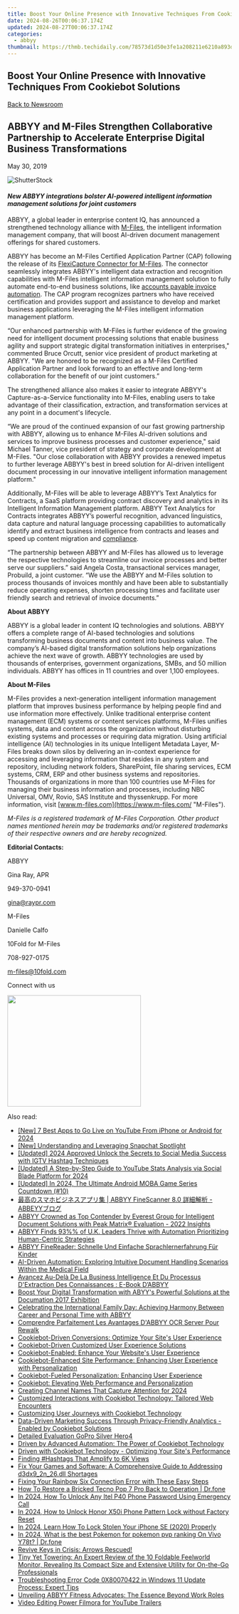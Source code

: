 ```yaml
---
title: Boost Your Online Presence with Innovative Techniques From Cookiebot Solutions
date: 2024-08-26T00:06:37.174Z
updated: 2024-08-27T00:06:37.174Z
categories:
  - abbyy
thumbnail: https://thmb.techidaily.com/78573d1d50e3fe1a208211e6210a893de5cb63383e5008c1e4699b06b4a4f916.jpg
---
```


## Boost Your Online Presence with Innovative Techniques From Cookiebot Solutions

[Back to Newsroom](https://tools.techidaily.com/abbyy/products/)

## ABBYY and M-Files Strengthen Collaborative Partnership to Accelerate Enterprise Digital Business Transformations

May 30, 2019

![ShutterStock](https://content.abbyy.com/-/media/project/abbyy/abbyy/branchtemplates/shutterstock_1272462163_1296-x-729.jpg?h=729&iar=0&w=1296)

#### _New ABBYY integrations bolster AI-powered intelligent information management solutions for joint customers_

  
ABBYY, a global leader in enterprise content IQ, has announced a strengthened technology alliance with [M-Files](https://www.m-files.com/en "M-Files"), the intelligent information management company, that will boost AI-driven document management offerings for shared customers.

ABBYY has become an M-Files Certified Application Partner (CAP) following the release of its [FlexiCapture Connector for M-Files](https://tools.techidaily.com/abbyy/products/). The connector seamlessly integrates ABBYY's intelligent data extraction and recognition capabilities with M-Files intelligent information management solution to fully automate end-to-end business solutions, like [accounts payable invoice automation](https://catalog.m-files.com/shop/abbyy-flexicapture-for-invoices/). The CAP program recognizes partners who have received certification and provides support and assistance to develop and market business applications leveraging the M-Files intelligent information management platform.

“Our enhanced partnership with M-Files is further evidence of the growing need for intelligent document processing solutions that enable business agility and support strategic digital transformation initiatives in enterprises," commented Bruce Orcutt, senior vice president of product marketing at ABBYY. "We are honored to be recognized as a M-Files Certified Application Partner and look forward to an effective and long-term collaboration for the benefit of our joint customers.”

The strengthened alliance also makes it easier to integrate ABBYY's Capture-as-a-Service functionality into M-Files, enabling users to take advantage of their classification, extraction, and transformation services at any point in a document's lifecycle.

“We are proud of the continued expansion of our fast growing partnership with ABBYY, allowing us to enhance M-Files AI-driven solutions and services to improve business processes and customer experience," said Michael Tanner, vice president of strategy and corporate development at M-Files. "Our close collaboration with ABBYY provides a renewed impetus to further leverage ABBYY's best in breed solution for AI-driven intelligent document processing in our innovative intelligent information management platform."

Additionally, M-Files will be able to leverage ABBYY’s Text Analytics for Contracts, a SaaS platform providing contract discovery and analytics in its Intelligent Information Management platform. ABBYY Text Analytics for Contracts integrates ABBYY’s powerful recognition, advanced linguistics, data capture and natural language processing capabilities to automatically identify and extract business intelligence from contracts and leases and speed up content migration and [compliance](https://go.m-files.com/ondemand-webinar-registration-M-Files-ABBYY-can-address-GDPR-compliance-obligations.html).

“The partnership between ABBYY and M-Files has allowed us to leverage the respective technologies to streamline our invoice processes and better serve our suppliers.” said Angela Costa, transactional services manager, Probuild, a joint customer. “We use the ABBYY and M-Files solution to process thousands of invoices monthly and have been able to substantially reduce operating expenses, shorten processing times and facilitate user friendly search and retrieval of invoice documents.”

  
**About ABBYY**

ABBYY is a global leader in content IQ technologies and solutions. ABBYY offers a complete range of AI-based technologies and solutions transforming business documents and content into business value. The company’s AI-based digital transformation solutions help organizations achieve the next wave of growth. ABBYY technologies are used by thousands of enterprises, government organizations, SMBs, and 50 million individuals. ABBYY has offices in 11 countries and over 1,100 employees.

  
**About M-Files**

M-Files provides a next-generation intelligent information management platform that improves business performance by helping people find and use information more effectively. Unlike traditional enterprise content management (ECM) systems or content services platforms, M-Files unifies systems, data and content across the organization without disturbing existing systems and processes or requiring data migration. Using artificial intelligence (AI) technologies in its unique Intelligent Metadata Layer, M-Files breaks down silos by delivering an in-context experience for accessing and leveraging information that resides in any system and repository, including network folders, SharePoint, file sharing services, ECM systems, CRM, ERP and other business systems and repositories. Thousands of organizations in more than 100 countries use M-Files for managing their business information and processes, including NBC Universal, OMV, Rovio, SAS Institute and thyssenkrupp. For more information, visit [www.m-files.com](https://www.m-files.com/ "M-Files").

_M-Files is a registered trademark of M-Files Corporation. Other product names mentioned herein may be trademarks and/or registered trademarks of their respective owners and are hereby recognized._

  
**Editorial Contacts:**

ABBYY

Gina Ray, APR

949-370-0941

[gina@raypr.com](https://tools.techidaily.com/abbyy/products/)  

  
M-Files

Danielle Calfo

10Fold for M-Files

708-927-0175

[m-files@10fold.com](https://tools.techidaily.com/abbyy/products/)  

Connect with us

<ins class="adsbygoogle"
     style="display:block"
     data-ad-format="autorelaxed"
     data-ad-client="ca-pub-7571918770474297"
     data-ad-slot="1223367746"></ins>



<ins class="adsbygoogle"
     style="display:block"
     data-ad-client="ca-pub-7571918770474297"
     data-ad-slot="8358498916"
     data-ad-format="auto"
     data-full-width-responsive="true"></ins>

<!-- affiliate ads begin -->
<a href="https://modlily.sjv.io/c/5597632/1997817/17059" target="_top" id="1997817"><img src="//a.impactradius-go.com/display-ad/17059-1997817" border="0" alt="" width="300" height="250"/></a><img height="0" width="0" src="https://imp.pxf.io/i/5597632/1997817/17059" style="position:absolute;visibility:hidden;" border="0" />
<!-- affiliate ads end -->
<span class="atpl-alsoreadstyle">Also read:</span>
<div><ul>
<li><a href="https://facebook-video-share.techidaily.com/new-7-best-apps-to-go-live-on-youtube-from-iphone-or-android-for-2024/"><u>[New] 7 Best Apps to Go Live on YouTube From iPhone or Android for 2024</u></a></li>
<li><a href="https://some-skills.techidaily.com/new-understanding-and-leveraging-snapchat-spotlight/"><u>[New] Understanding and Leveraging Snapchat Spotlight</u></a></li>
<li><a href="https://instagram-video-files.techidaily.com/updated-2024-approved-unlock-the-secrets-to-social-media-success-with-igtv-hashtag-techniques/"><u>[Updated] 2024 Approved  Unlock the Secrets to Social Media Success with IGTV Hashtag Techniques</u></a></li>
<li><a href="https://facebook-video-share.techidaily.com/updated-a-step-by-step-guide-to-youtube-stats-analysis-via-social-blade-platform-for-2024/"><u>[Updated] A Step-by-Step Guide to YouTube Stats Analysis via Social Blade Platform for 2024</u></a></li>
<li><a href="https://screen-capture.techidaily.com/updated-in-2024-the-ultimate-android-moba-game-series-countdown-10/"><u>[Updated] In 2024, The Ultimate Android MOBA Game Series Countdown (#10)</u></a></li>
<li><a href="https://discover-best.techidaily.com/abbyy-finescanner-80-abbeyy/"><u>最高のスマホビジネスアプリ集 | ABBYY FineScanner 8.0 詳細解析 - ABBEYYブログ</u></a></li>
<li><a href="https://discover-best.techidaily.com/abbyy-crowned-as-top-contender-by-everest-group-for-intelligent-document-solutions-with-peak-matrix-evaluation-2022-insights/"><u>ABBYY Crowned as Top Contender by Everest Group for Intelligent Document Solutions with Peak Matrix® Evaluation - 2022 Insights</u></a></li>
<li><a href="https://discover-best.techidaily.com/abbyy-finds-93-of-uk-leaders-thrive-with-automation-prioritizing-human-centric-strategies/"><u>ABBYY Finds 93%% of U.K. Leaders Thrive with Automation Prioritizing Human-Centric Strategies</u></a></li>
<li><a href="https://discover-best.techidaily.com/abbyy-finereader-schnelle-und-einfache-sprachlernerfahrung-fur-kinder/"><u>ABBYY FineReader: Schnelle Und Einfache Sprachlernerfahrung Für Kinder</u></a></li>
<li><a href="https://discover-best.techidaily.com/ai-driven-automation-exploring-intuitive-document-handling-scenarios-within-the-medical-field/"><u>AI-Driven Automation: Exploring Intuitive Document Handling Scenarios Within the Medical Field</u></a></li>
<li><a href="https://discover-best.techidaily.com/avancez-au-dela-de-la-business-intelligence-et-du-processus-dextraction-des-connaissances-e-book-dabbyy/"><u>Avancez Au-Delà De La Business Intelligence Et Du Processus D'Extraction Des Connaissances : E-Book D’ABBYY</u></a></li>
<li><a href="https://discover-best.techidaily.com/boost-your-digital-transformation-with-abyys-powerful-solutions-at-the-documation-2017-exhibition/"><u>Boost Your Digital Transformation with ABYY's Powerful Solutions at the Documation 2017 Exhibition</u></a></li>
<li><a href="https://discover-best.techidaily.com/celebrating-the-international-family-day-achieving-harmony-between-career-and-personal-time-with-abbyy/"><u>Celebrating the International Family Day: Achieving Harmony Between Career and Personal Time with ABBYY</u></a></li>
<li><a href="https://discover-best.techidaily.com/comprendre-parfaitement-les-avantages-dabbyy-ocr-server-pour-rewalk/"><u>Comprendre Parfaitement Les Avantages D'ABBYY OCR Server Pour Rewalk</u></a></li>
<li><a href="https://discover-best.techidaily.com/cookiebot-driven-conversions-optimize-your-sites-user-experience/"><u>Cookiebot-Driven Conversions: Optimize Your Site's User Experience</u></a></li>
<li><a href="https://discover-best.techidaily.com/cookiebot-driven-customized-user-experience-solutions/"><u>Cookiebot-Driven Customized User Experience Solutions</u></a></li>
<li><a href="https://discover-best.techidaily.com/cookiebot-enabled-enhance-your-websites-user-experience/"><u>Cookiebot-Enabled: Enhance Your Website's User Experience</u></a></li>
<li><a href="https://discover-best.techidaily.com/cookiebot-enhanced-site-performance-enhancing-user-experience-with-personalization/"><u>Cookiebot-Enhanced Site Performance: Enhancing User Experience with Personalization</u></a></li>
<li><a href="https://discover-best.techidaily.com/cookiebot-fueled-personalization-enhancing-user-experience/"><u>Cookiebot-Fueled Personalization: Enhancing User Experience</u></a></li>
<li><a href="https://discover-best.techidaily.com/cookiebot-elevating-web-performance-and-personalization/"><u>Cookiebot: Elevating Web Performance and Personalization</u></a></li>
<li><a href="https://youtube-video-recordings.techidaily.com/creating-channel-names-that-capture-attention-for-2024/"><u>Creating Channel Names That Capture Attention for 2024</u></a></li>
<li><a href="https://discover-best.techidaily.com/customized-interactions-with-cookiebot-technology-tailored-web-encounters/"><u>Customized Interactions with Cookiebot Technology: Tailored Web Encounters</u></a></li>
<li><a href="https://discover-best.techidaily.com/customizing-user-journeys-with-cookiebot-technology/"><u>Customizing User Journeys with Cookiebot Technology</u></a></li>
<li><a href="https://discover-best.techidaily.com/data-driven-marketing-success-through-privacy-friendly-analytics-enabled-by-cookiebot-solutions/"><u>Data-Driven Marketing Success Through Privacy-Friendly Analytics - Enabled by Cookiebot Solutions</u></a></li>
<li><a href="https://extra-information.techidaily.com/detailed-evaluation-gopro-silver-hero4/"><u>Detailed Evaluation  GoPro Silver Hero4</u></a></li>
<li><a href="https://discover-best.techidaily.com/driven-by-advanced-automation-the-power-of-cookiebot-technology/"><u>Driven by Advanced Automation: The Power of Cookiebot Technology</u></a></li>
<li><a href="https://discover-best.techidaily.com/driven-with-cookiebot-technology-optimizing-your-sites-performance/"><u>Driven with Cookiebot Technology - Optimizing Your Site's Performance</u></a></li>
<li><a href="https://youtube-clips.techidaily.com/finding-hashtags-that-amplify-to-6k-views/"><u>Finding #Hashtags That Amplify to 6K Views</u></a></li>
<li><a href="https://techtrends.techidaily.com/fix-your-games-and-software-a-comprehensive-guide-to-addressing-d3dx92n26dll-shortages/"><u>Fix Your Games and Software: A Comprehensive Guide to Addressing d3dx9_2n_26.dll Shortages</u></a></li>
<li><a href="https://program-issues.techidaily.com/fixing-your-rainbow-six-connection-error-with-these-easy-steps/"><u>Fixing Your Rainbow Six Connection Error with These Easy Steps</u></a></li>
<li><a href="https://howto.techidaily.com/how-to-restore-a-bricked-tecno-pop-7-pro-back-to-operation-drfone-by-drfone-fix-android-problems-fix-android-problems/"><u>How To Restore a Bricked Tecno Pop 7 Pro Back to Operation | Dr.fone</u></a></li>
<li><a href="https://unlock-android.techidaily.com/in-2024-how-to-unlock-any-itel-p40-phone-password-using-emergency-call-by-drfone-android/"><u>In 2024, How To Unlock Any Itel P40 Phone Password Using Emergency Call</u></a></li>
<li><a href="https://unlock-android.techidaily.com/in-2024-how-to-unlock-honor-x50i-phone-pattern-lock-without-factory-reset-by-drfone-android/"><u>In 2024, How to Unlock Honor X50i Phone Pattern Lock without Factory Reset</u></a></li>
<li><a href="https://ios-unlock.techidaily.com/in-2024-learn-how-to-lock-stolen-your-iphone-se-2020-properly-by-drfone-ios/"><u>In 2024, Learn How To Lock Stolen Your iPhone SE (2020) Properly</u></a></li>
<li><a href="https://change-location.techidaily.com/in-2024-what-is-the-best-pokemon-for-pokemon-pvp-ranking-on-vivo-y78t-drfone-by-drfone-virtual-android/"><u>In 2024, What is the best Pokemon for pokemon pvp ranking On Vivo Y78t? | Dr.fone</u></a></li>
<li><a href="https://win11.techidaily.com/1719249883200-revive-keys-in-crisis-arrows-rescued/"><u>Revive Keys in Crisis: Arrows Rescued!</u></a></li>
<li><a href="https://hardware-reviews.techidaily.com/tiny-yet-towering-an-expert-review-of-the-10-foldable-feelworld-monitor-revealing-its-compact-size-and-extensive-utility-for-on-the-go-professionals/"><u>Tiny Yet Towering: An Expert Review of the 10 Foldable Feelworld Monitor, Revealing Its Compact Size and Extensive Utility for On-the-Go Professionals</u></a></li>
<li><a href="https://tech-recovery.techidaily.com/troubleshooting-error-code-0x80070422-in-windows-11-update-process-expert-tips/"><u>Troubleshooting Error Code 0X80070422 in Windows 11 Update Process: Expert Tips</u></a></li>
<li><a href="https://discover-best.techidaily.com/unveiling-abbyy-fitness-advocates-the-essence-beyond-work-roles/"><u>Unveiling ABBYY Fitness Advocates: The Essence Beyond Work Roles</u></a></li>
<li><a href="https://youtube-blog.techidaily.com/-editing-power-filmora-for-youtube-trailers/"><u>Video Editing Power  Filmora for YouTube Trailers</u></a></li>
</ul></div>
